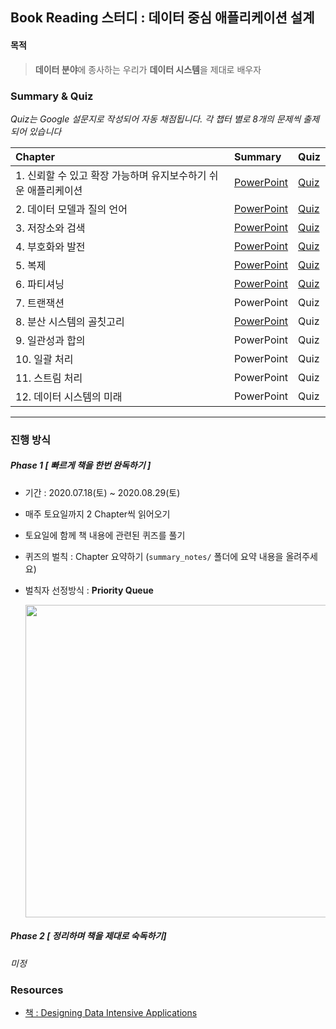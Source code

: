 ## Book Reading 스터디 : 데이터 중심 애플리케이션 설계

#### **목적**

> **데이터 분야**에 종사하는 우리가 **데이터 시스템**을 제대로 배우자

### Summary & Quiz

*Quiz는 Google 설문지로 작성되어 자동 채점됩니다. 각 챕터 별로 8개의 문제씩 출제되어 있습니다*

| Chapter  | Summary  |  Quiz  |
| :-----   | :-----   | :----  |
| 1.  신뢰할 수 있고 확장 가능하며 유지보수하기 쉬운 애플리케이션 | [PowerPoint](https://github.com/data-system-wiki/designing-data-intensive-applications/blob/master/resources/chapter%201%20summary.pptx) | [Quiz](https://forms.gle/s28yC7jdSJGoQgxD6) |
| 2. 데이터 모델과 질의 언어  | [PowerPoint](https://github.com/data-system-wiki/designing-data-intensive-applications/blob/master/resources/chapter%202%20summary.pptx) | [Quiz](https://forms.gle/QSNVRhdDCtFaU3Cd7) |
| 3. 저장소와 검색 | [PowerPoint](https://github.com/data-system-wiki/designing-data-intensive-applications/blob/master/resources/chapter%203%20summary.pptx)  | [Quiz](https://forms.gle/yoT5ZyPTDao1sZgS8) |
| 4. 부호화와 발전 | [PowerPoint](https://github.com/data-system-wiki/designing-data-intensive-applications/blob/master/resources/chapter%204%20summary.pptx) | [Quiz](https://forms.gle/nu6udEJk9XWBUE9a8) |
| 5. 복제  | [PowerPoint](https://github.com/data-system-wiki/designing-data-intensive-applications/blob/master/resources/chapter%205%20summary.pptx)  | [Quiz](https://forms.gle/NKiJHUFmhBXR8HXB8) |
| 6. 파티셔닝 | [PowerPoint](https://github.com/data-system-wiki/designing-data-intensive-applications/blob/master/resources/chapter%206%20summary.pptx) | [Quiz](https://forms.gle/qxyyszQa59gbGW5MA)|
| 7. 트랜잭션 | PowerPoint | Quiz |
| 8. 분산 시스템의 골칫고리 | [PowerPoint](https://github.com/data-system-wiki/designing-data-intensive-applications/blob/master/resources/chapter%208%20summary.pptx) | Quiz |
| 9. 일관성과 합의 | PowerPoint | Quiz |
| 10. 일괄 처리 | PowerPoint | Quiz |
| 11. 스트림 처리 | PowerPoint | Quiz |
| 12. 데이터 시스템의 미래 | PowerPoint | Quiz |
----

### **진행 방식**

##### Phase 1 [ 빠르게 책을 한번 완독하기 ]
- 기간 : 2020.07.18(토) ~ 2020.08.29(토)
- 매주 토요일까지 2 Chapter씩 읽어오기
- 토요일에 함께 책 내용에 관련된 퀴즈를 풀기
- 퀴즈의 벌칙 : Chapter 요약하기 (`summary_notes/` 폴더에 요약 내용을 올려주세요)
- 벌칙자 선정방식 : **Priority Queue**

    <img src="https://imgur.com/yQBChJ4.png" width="500">

##### Phase 2 [ 정리하며 책을 제대로 숙독하기]

  *미정*


### Resources

* [책 : Designing Data Intensive Applications](https://github.com/data-system-wiki/designing-data-intensive-applications/blob/master/resources/Designing%20Data%20Intensive%20Applications.pdf)

